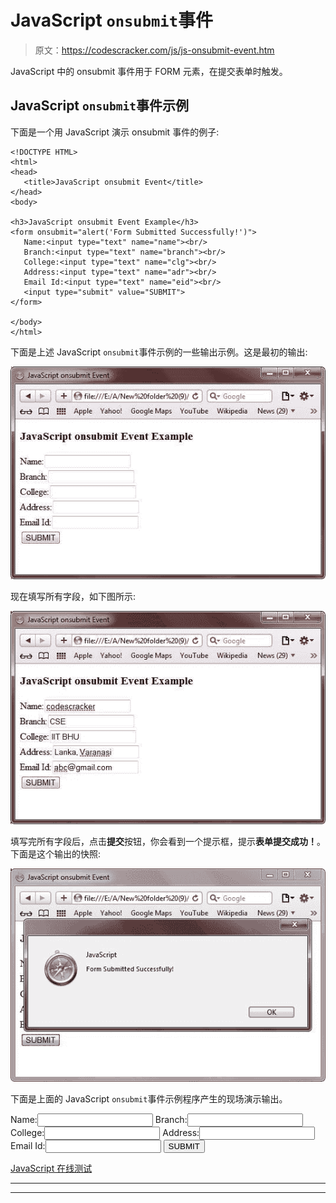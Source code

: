 # JavaScript `onsubmit`事件

> 原文：<https://codescracker.com/js/js-onsubmit-event.htm>

JavaScript 中的 onsubmit 事件用于 FORM 元素，在提交表单时触发。

## JavaScript `onsubmit`事件示例

下面是一个用 JavaScript 演示 onsubmit 事件的例子:

```
<!DOCTYPE HTML>
<html>
<head>
   <title>JavaScript onsubmit Event</title>
</head>
<body>

<h3>JavaScript onsubmit Event Example</h3>
<form onsubmit="alert('Form Submitted Successfully!')">
   Name:<input type="text" name="name"><br/>
   Branch:<input type="text" name="branch"><br/>
   College:<input type="text" name="clg"><br/>
   Address:<input type="text" name="adr"><br/>
   Email Id:<input type="text" name="eid"><br/>
   <input type="submit" value="SUBMIT">
</form>

</body>
</html>
```

下面是上述 JavaScript `onsubmit`事件示例的一些输出示例。这是最初的输出:

![javascript onsubmit event](img/e5084b4c3d85c085f62a9494d96b99eb.png)

现在填写所有字段，如下图所示:

![javascript onsubmit event example](img/f418c6f6214509c717b811f7806978a4.png)

填写完所有字段后，点击**提交**按钮，你会看到一个提示框，提示**表单提交成功！**。 下面是这个输出的快照:

![onsubmit event](img/1190a6ba2062e1c77eec3a9c3476e469.png)

下面是上面的 JavaScript `onsubmit`事件示例程序产生的现场演示输出。

<form onsubmit="alert('Form Submitted Successfully!')">Name:<input type="text" name="name">
Branch:<input type="text" name="branch">
College:<input type="text" name="clg">
Address:<input type="text" name="adr">
Email Id:<input type="text" name="eid">
<input type="submit" value="SUBMIT"></form>

[JavaScript 在线测试](/exam/showtest.php?subid=6)

* * *

* * *